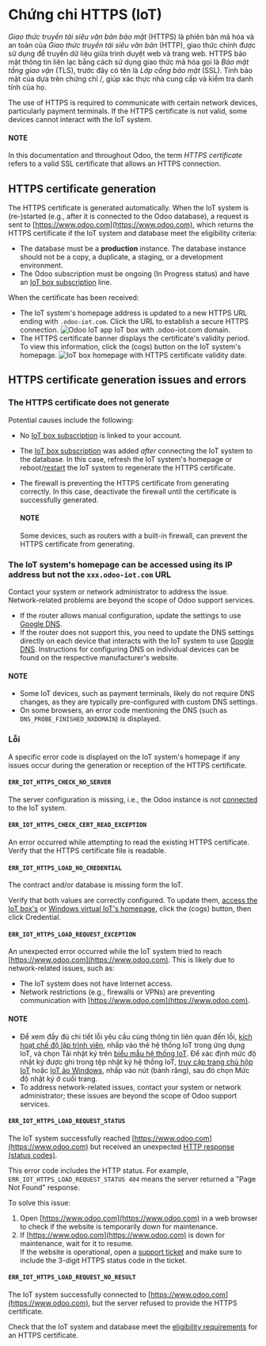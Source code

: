 <a id="iot-https-certificate-iot"></a>

# Chứng chỉ HTTPS (IoT)

*Giao thức truyền tải siêu văn bản bảo mật* (HTTPS) là phiên bản mã hóa và an toàn của *Giao thức truyền tải siêu văn bản* (HTTP), giao thức chính được sử dụng để truyền dữ liệu giữa trình duyệt web và trang web. HTTPS bảo mật thông tin liên lạc bằng cách sử dụng giao thức mã hóa gọi là *Bảo mật tầng giao vận* (TLS), trước đây có tên là *Lớp cổng bảo mật* (SSL). Tính bảo mật của  dựa trên chứng chỉ /, giúp xác thực nhà cung cấp và kiểm tra danh tính của họ.

The use of HTTPS is required to communicate with certain network devices, particularly payment
terminals. If the HTTPS certificate is not valid, some devices cannot interact with the IoT
system.

#### NOTE
In this documentation and throughout Odoo, the term *HTTPS certificate*  refers to a valid
SSL certificate that allows an HTTPS connection.

<a id="iot-https-certificate-iot-generation"></a>

## HTTPS certificate generation

The HTTPS certificate is generated automatically. When the IoT system is (re-)started (e.g., after
it is connected to the Odoo database), a request is sent to [https://www.odoo.com](https://www.odoo.com), which returns
the HTTPS certificate if the IoT system and database meet the eligibility criteria:

<a id="iot-https-certificate-iot-iot-eligibility"></a>
- The database must be a **production** instance. The database instance should not be a copy, a
  duplicate, a staging, or a development environment.
- The Odoo subscription must be ongoing (In Progress status) and have an [IoT
  box subscription](../../iot.md#iot-iot-iot-subscription) line.

When the certificate has been received:

- The IoT system's homepage address is updated to a new HTTPS URL ending with `.odoo-iot.com`. Click
  the URL to establish a secure HTTPS connection.
  ![Odoo IoT app IoT box with .odoo-iot.com domain.](applications/general/iot/iot_advanced/https_certificate_iot/iot-new-domain.png)
- The HTTPS certificate banner displays the certificate's validity period. To view this
  information, click the <i class="fa fa-cogs"></i> (cogs) button on the IoT system's homepage.
  ![IoT box homepage with HTTPS certificate validity date.](applications/general/iot/iot_advanced/https_certificate_iot/https-valid.png)

## HTTPS certificate generation issues and errors

### The HTTPS certificate does not generate

Potential causes include the following:

- No [IoT box subscription](../../iot.md#iot-iot-iot-subscription) is linked to your account.
- The [IoT box subscription](../../iot.md#iot-iot-iot-subscription) was added *after* connecting the IoT
  system to the database. In this case, refresh the IoT system's homepage or reboot/[restart](../windows_iot.md#iot-windows-iot-restart) the IoT system to regenerate the HTTPS certificate.
- The firewall is preventing the HTTPS certificate from generating correctly. In this case,
  deactivate the firewall until the certificate is successfully generated.

  #### NOTE
  Some devices, such as routers with a built-in firewall, can prevent the HTTPS certificate from
  generating.

### The IoT system's homepage can be accessed using its IP address but not the `xxx.odoo-iot.com` URL

Contact your system or network administrator to address the issue. Network-related problems are
beyond the scope of Odoo support services.

- If the router allows manual  configuration, update the settings to
  use [Google DNS](https://developers.google.com/speed/public-dns).
- If the router does not support this, you need to update the DNS settings directly on each device
  that interacts with the IoT system to use [Google DNS](https://developers.google.com/speed/public-dns). Instructions for configuring DNS on individual
  devices can be found on the respective manufacturer's website.

#### NOTE
- Some IoT devices, such as payment terminals, likely do not require DNS changes, as they are
  typically pre-configured with custom DNS settings.
- On some browsers, an error code mentioning the DNS (such as `DNS_PROBE_FINISHED_NXDOMAIN`) is
  displayed.

### Lỗi

A specific error code is displayed on the IoT system's homepage if any issues occur during the
generation or reception of the HTTPS certificate.

#### `ERR_IOT_HTTPS_CHECK_NO_SERVER`

The server configuration is missing, i.e., the Odoo instance is not [connected](../connect.md) to
the IoT system.

#### `ERR_IOT_HTTPS_CHECK_CERT_READ_EXCEPTION`

An error occurred while attempting to read the existing HTTPS certificate.
Verify that the HTTPS certificate file is readable.

#### `ERR_IOT_HTTPS_LOAD_NO_CREDENTIAL`

The contract and/or database  is missing form the IoT.

Verify that both values are correctly configured. To update them, [access the IoT box's](../iot_box.md#iot-iot-box-homepage) or [Windows virtual IoT's homepage](../windows_iot.md#iot-windows-iot-homepage),
click the <i class="fa fa-cogs"></i> (cogs) button, then click Credential.

#### `ERR_IOT_HTTPS_LOAD_REQUEST_EXCEPTION`

An unexpected error occurred while the IoT system tried to reach [https://www.odoo.com](https://www.odoo.com). This is
likely due to network-related issues, such as:

- The IoT system does not have Internet access.
- Network restrictions (e.g., firewalls or VPNs) are preventing communication with
  [https://www.odoo.com](https://www.odoo.com).

#### NOTE
- Để xem đầy đủ chi tiết lỗi yêu cầu cùng thông tin liên quan đến lỗi, [kích hoạt chế độ lập trình viên](../../developer_mode.md#developer-mode), nhấp vào thẻ hệ thống IoT trong ứng dụng IoT, và chọn Tải nhật ký trên [biểu mẫu hệ thống IoT](../connect.md#iot-connect-iot-form). Để xác định mức độ nhật ký được ghi trong tệp nhật ký hệ thống IoT, [truy cập trang chủ hộp IoT](../windows_iot.md#iot-windows-iot-homepage) hoặc [IoT ảo Windows](../iot_box.md#iot-iot-box-homepage), nhấp vào nút <i class="fa fa-cogs"></i> (bánh răng), sau đó chọn Mức độ nhật ký ở cuối trang.
- To address network-related issues, contact your system or network administrator; these issues
  are beyond the scope of Odoo support services.

#### `ERR_IOT_HTTPS_LOAD_REQUEST_STATUS`

The IoT system successfully reached [https://www.odoo.com](https://www.odoo.com) but received an unexpected
[HTTP response (status codes)](https://developer.mozilla.org/en-US/docs/Web/HTTP/Status).

This error code includes the HTTP status. For example, `ERR_IOT_HTTPS_LOAD_REQUEST_STATUS 404` means
the server returned a "Page Not Found" response.

To solve this issue:

1. Open [https://www.odoo.com](https://www.odoo.com) in a web browser to check if the website is temporarily down for
   maintenance.
2. If [https://www.odoo.com](https://www.odoo.com) is down for maintenance, wait for it to resume.
   <br/>
   If the website is operational, open a [support ticket](https://www.odoo.com/help) and make
   sure to include the 3-digit HTTPS status code in the ticket.
   <br/>

#### `ERR_IOT_HTTPS_LOAD_REQUEST_NO_RESULT`

The IoT system successfully connected to [https://www.odoo.com](https://www.odoo.com), but the server refused to
provide the HTTPS certificate.

Check that the IoT system and database meet the [eligibility requirements](#iot-https-certificate-iot-iot-eligibility) for an HTTPS certificate.
